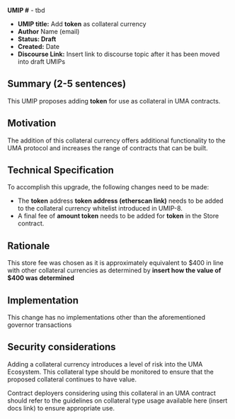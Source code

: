 **UMIP #**  - tbd

-   **UMIP title:** Add **token** as collateral currency 
-   **Author**  Name (email)
-   **Status: Draft**
-   **Created:**  Date
-   **Discourse Link:**  Insert link to discourse topic after it has been moved into draft UMIPs

## Summary (2-5 sentences)

This UMIP proposes adding **token** for use as collateral in UMA contracts.

## Motivation

The addition of this collateral currency offers additional functionality to the UMA protocol and increases the range of contracts that can be built.

## Technical Specification

To accomplish this upgrade, the following changes need to be made:

-   The **token** address **token address (etherscan link)** needs to be added to the collateral currency whitelist introduced in UMIP-8.
-   A final fee of **amount token** needs to be added for **token** in the Store contract.
    

## Rationale

This store fee was chosen as it is approximately equivalent to $400 in line with other collateral currencies as determined by **insert how the value of $400 was determined**

## Implementation


This change has no implementations other than the aforementioned governor transactions

## Security considerations

Adding a collateral currency introduces a level of risk into the UMA Ecosystem.  This collateral type should be monitored to ensure that the proposed collateral continues to have value.

Contract deployers considering using this collateral in an UMA contract should refer to the guidelines on collateral type usage available here (insert docs link) to ensure appropriate use.


